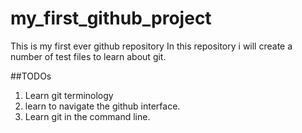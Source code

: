 # my_first_github_project 
This is my first ever github repository
In this repository i will create a number of test files to learn about git.

##TODOs
1. Learn git terminology
2. learn to navigate the github interface.
3. Learn git in the command line.
